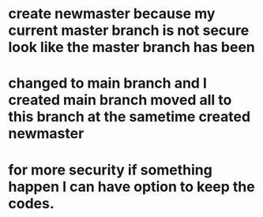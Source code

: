 # create newmaster because my current master branch is not secure look like the master branch has been 
# changed to main branch and I created main branch moved all to this branch at the sametime created newmaster 
# for more security if something happen I can have option to keep the codes.